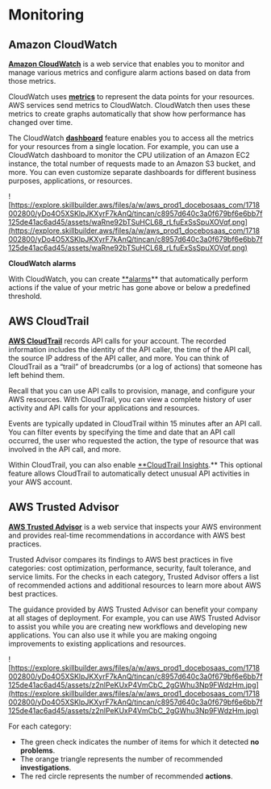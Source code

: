# Monitoring

## **Amazon CloudWatch**

[**Amazon CloudWatch**](https://aws.amazon.com/cloudwatch/) is a web service that enables you to monitor and manage various metrics
 and configure alarm actions based on data from those metrics.

CloudWatch uses [**metrics**](https://docs.aws.amazon.com/AmazonCloudWatch/latest/monitoring/working_with_metrics.html) to represent the data points for your resources. AWS services send 
metrics to CloudWatch. CloudWatch then uses these metrics to create graphs automatically that show how performance has changed over time.

The CloudWatch [**dashboard**](https://docs.aws.amazon.com/AmazonCloudWatch/latest/monitoring/CloudWatch_Dashboards.html) feature enables you to access all the metrics for your resources from a
 single location. For example, you can use a CloudWatch dashboard to monitor the CPU utilization of an Amazon EC2 instance, the total number of requests made to an Amazon S3 bucket, and more. You can even customize separate dashboards for different business purposes, applications, or resources.

![https://explore.skillbuilder.aws/files/a/w/aws_prod1_docebosaas_com/1718002800/yDo4O5XSKlpJKXyrF7kAnQ/tincan/c8957d640c3a0f679bf6e6bb7f125de41ac6ad45/assets/waRne92bTSuHCL68_rLfuExSsSpuXOVqf.png](https://explore.skillbuilder.aws/files/a/w/aws_prod1_docebosaas_com/1718002800/yDo4O5XSKlpJKXyrF7kAnQ/tincan/c8957d640c3a0f679bf6e6bb7f125de41ac6ad45/assets/waRne92bTSuHCL68_rLfuExSsSpuXOVqf.png)

**CloudWatch alarms**

With CloudWatch, you can create [**alarms](https://docs.aws.amazon.com/AmazonCloudWatch/latest/monitoring/AlarmThatSendsEmail.html)** that automatically perform actions if the value of your metric has gone above or below a predefined threshold. 

## **AWS CloudTrail**

[**AWS CloudTrail**](https://aws.amazon.com/cloudtrail/) records API calls for your account. The recorded information includes the identity of the API caller, the time of the API call, the source IP address of the API caller, and more. You can think of CloudTrail as a “trail” of breadcrumbs (or a log of actions) that someone has left 
behind them.

Recall that you can use API calls to provision, manage, and configure your AWS resources. With CloudTrail, you can view a complete history of user activity and API calls for your applications 
and resources.

Events are typically updated in CloudTrail within 15 minutes after an API call. You can filter events by specifying the time and date that an API call occurred, the user who requested the action, the type of resource that was involved in the API call, and more.

Within CloudTrail, you can also enable [**CloudTrail Insights](https://docs.aws.amazon.com/awscloudtrail/latest/userguide/logging-insights-events-with-cloudtrail.html).** This optional feature allows CloudTrail to automatically detect unusual API activities in your AWS account. 

## **AWS Trusted Advisor**

[**AWS Trusted Advisor**](https://aws.amazon.com/premiumsupport/technology/trusted-advisor/) is a web service that inspects your AWS environment and provides real-time recommendations in accordance with AWS best practices.

Trusted Advisor compares its findings to AWS best practices in five categories: cost optimization, performance, security, fault tolerance, and service limits. For the checks in each category, Trusted Advisor offers a list of recommended actions and additional resources to learn more about AWS 
best practices.

The guidance provided by AWS Trusted Advisor can benefit your company at all stages of deployment. For example, you can use AWS Trusted Advisor to assist you while you are creating new workflows and developing new applications. You can also use it while you are making ongoing improvements to existing applications and resources.

![https://explore.skillbuilder.aws/files/a/w/aws_prod1_docebosaas_com/1718002800/yDo4O5XSKlpJKXyrF7kAnQ/tincan/c8957d640c3a0f679bf6e6bb7f125de41ac6ad45/assets/z2nlPeKUxP4VmCbC_2gGWhu3Np9FWdzHm.jpg](https://explore.skillbuilder.aws/files/a/w/aws_prod1_docebosaas_com/1718002800/yDo4O5XSKlpJKXyrF7kAnQ/tincan/c8957d640c3a0f679bf6e6bb7f125de41ac6ad45/assets/z2nlPeKUxP4VmCbC_2gGWhu3Np9FWdzHm.jpg)

For each category:

- The green check indicates the number of items for which it detected **no problems**.
- The orange triangle represents the number of recommended **investigations**.
- The red circle represents the number of recommended **actions**.